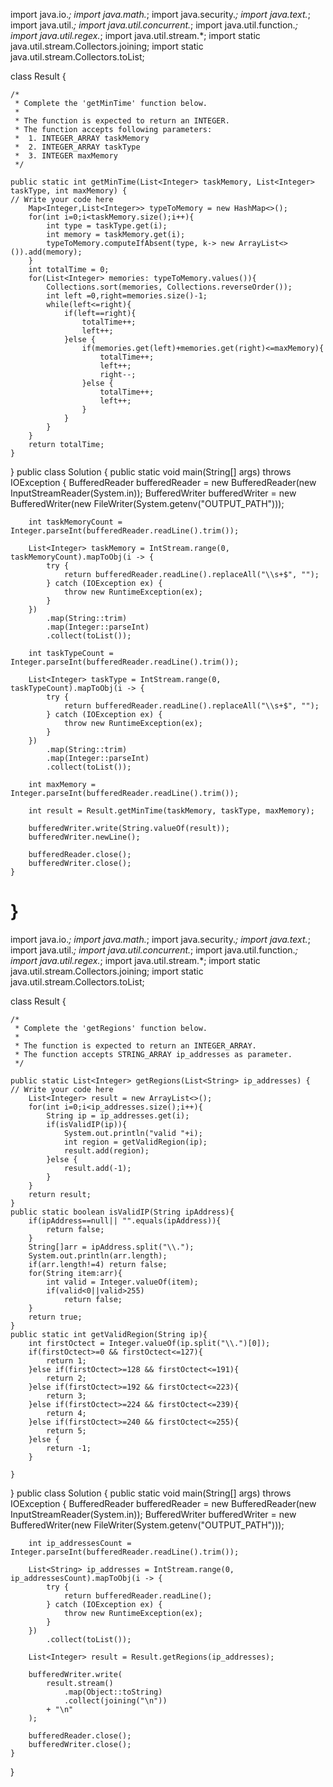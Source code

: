 import java.io.*;
import java.math.*;
import java.security.*;
import java.text.*;
import java.util.*;
import java.util.concurrent.*;
import java.util.function.*;
import java.util.regex.*;
import java.util.stream.*;
import static java.util.stream.Collectors.joining;
import static java.util.stream.Collectors.toList;

class Result {

    /*
     * Complete the 'getMinTime' function below.
     *
     * The function is expected to return an INTEGER.
     * The function accepts following parameters:
     *  1. INTEGER_ARRAY taskMemory
     *  2. INTEGER_ARRAY taskType
     *  3. INTEGER maxMemory
     */

    public static int getMinTime(List<Integer> taskMemory, List<Integer> taskType, int maxMemory) {
    // Write your code here
        Map<Integer,List<Integer>> typeToMemory = new HashMap<>();
        for(int i=0;i<taskMemory.size();i++){
            int type = taskType.get(i);
            int memory = taskMemory.get(i);
            typeToMemory.computeIfAbsent(type, k-> new ArrayList<>()).add(memory);
        }
        int totalTime = 0;
        for(List<Integer> memories: typeToMemory.values()){
            Collections.sort(memories, Collections.reverseOrder());
            int left =0,right=memories.size()-1;
            while(left<=right){
                if(left==right){
                    totalTime++;
                    left++;
                }else {
                    if(memories.get(left)+memories.get(right)<=maxMemory){
                        totalTime++;
                        left++;
                        right--;
                    }else {
                        totalTime++;
                        left++;
                    }
                }
            }
        }
        return totalTime;
    }
}
public class Solution {
    public static void main(String[] args) throws IOException {
        BufferedReader bufferedReader = new BufferedReader(new InputStreamReader(System.in));
        BufferedWriter bufferedWriter = new BufferedWriter(new FileWriter(System.getenv("OUTPUT_PATH")));

        int taskMemoryCount = Integer.parseInt(bufferedReader.readLine().trim());

        List<Integer> taskMemory = IntStream.range(0, taskMemoryCount).mapToObj(i -> {
            try {
                return bufferedReader.readLine().replaceAll("\\s+$", "");
            } catch (IOException ex) {
                throw new RuntimeException(ex);
            }
        })
            .map(String::trim)
            .map(Integer::parseInt)
            .collect(toList());

        int taskTypeCount = Integer.parseInt(bufferedReader.readLine().trim());

        List<Integer> taskType = IntStream.range(0, taskTypeCount).mapToObj(i -> {
            try {
                return bufferedReader.readLine().replaceAll("\\s+$", "");
            } catch (IOException ex) {
                throw new RuntimeException(ex);
            }
        })
            .map(String::trim)
            .map(Integer::parseInt)
            .collect(toList());

        int maxMemory = Integer.parseInt(bufferedReader.readLine().trim());

        int result = Result.getMinTime(taskMemory, taskType, maxMemory);

        bufferedWriter.write(String.valueOf(result));
        bufferedWriter.newLine();

        bufferedReader.close();
        bufferedWriter.close();
    }
}
========
import java.io.*;
import java.math.*;
import java.security.*;
import java.text.*;
import java.util.*;
import java.util.concurrent.*;
import java.util.function.*;
import java.util.regex.*;
import java.util.stream.*;
import static java.util.stream.Collectors.joining;
import static java.util.stream.Collectors.toList;

class Result {

    /*
     * Complete the 'getRegions' function below.
     *
     * The function is expected to return an INTEGER_ARRAY.
     * The function accepts STRING_ARRAY ip_addresses as parameter.
     */

    public static List<Integer> getRegions(List<String> ip_addresses) {
    // Write your code here
        List<Integer> result = new ArrayList<>();
        for(int i=0;i<ip_addresses.size();i++){
            String ip = ip_addresses.get(i);
            if(isValidIP(ip)){
                System.out.println("valid "+i);
                int region = getValidRegion(ip);
                result.add(region);
            }else {
                result.add(-1);
            }
        }
        return result;
    }
    public static boolean isValidIP(String ipAddress){
        if(ipAddress==null|| "".equals(ipAddress)){
            return false;
        }
        String[]arr = ipAddress.split("\\.");
        System.out.println(arr.length);
        if(arr.length!=4) return false;
        for(String item:arr){
            int valid = Integer.valueOf(item);
            if(valid<0||valid>255)
                return false;
        }
        return true;
    }
    public static int getValidRegion(String ip){
        int firstOctect = Integer.valueOf(ip.split("\\.")[0]);
        if(firstOctect>=0 && firstOctect<=127){
            return 1;
        }else if(firstOctect>=128 && firstOctect<=191){
            return 2;
        }else if(firstOctect>=192 && firstOctect<=223){
            return 3;
        }else if(firstOctect>=224 && firstOctect<=239){
            return 4;
        }else if(firstOctect>=240 && firstOctect<=255){
            return 5;
        }else {
            return -1;
        }
        
    }

}
public class Solution {
    public static void main(String[] args) throws IOException {
        BufferedReader bufferedReader = new BufferedReader(new InputStreamReader(System.in));
        BufferedWriter bufferedWriter = new BufferedWriter(new FileWriter(System.getenv("OUTPUT_PATH")));

        int ip_addressesCount = Integer.parseInt(bufferedReader.readLine().trim());

        List<String> ip_addresses = IntStream.range(0, ip_addressesCount).mapToObj(i -> {
            try {
                return bufferedReader.readLine();
            } catch (IOException ex) {
                throw new RuntimeException(ex);
            }
        })
            .collect(toList());

        List<Integer> result = Result.getRegions(ip_addresses);

        bufferedWriter.write(
            result.stream()
                .map(Object::toString)
                .collect(joining("\n"))
            + "\n"
        );

        bufferedReader.close();
        bufferedWriter.close();
    }
}
